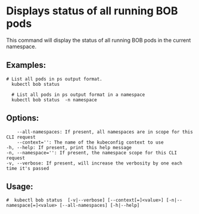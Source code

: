 # Displays status of all running BOB pods

This command will display the status of all running BOB pods in the current namespace.

## Examples:
  
    # List all pods in ps output format.
      kubectl bob status
      
      # List all pods in ps output format in a namespace
      kubectl bob status  -n namespace

## Options:

        --all-namespaces: If present, all namespaces are in scope for this CLI request
        --context='': The name of the kubeconfig context to use
    -h, --help: If present, print this help message
    -n, --namespace='': If present, the namespace scope for this CLI request
    -v, --verbose: If present, will increase the verbosity by one each time it's passed

## Usage:

    #  kubectl bob status  [-v|--verbose] [--context[=]<value>] [-n|--namespace[=]<value> [--all-namespaces] [-h|--help]
